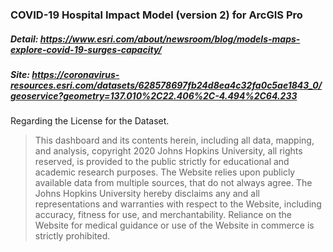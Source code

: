 ### COVID-19 Hospital Impact Model (version 2) for ArcGIS Pro  
##### Detail: https://www.esri.com/about/newsroom/blog/models-maps-explore-covid-19-surges-capacity/  
##### Site: https://coronavirus-resources.esri.com/datasets/628578697fb24d8ea4c32fa0c5ae1843_0/geoservice?geometry=137.010%2C22.406%2C-4.494%2C64.233  

Regarding the License for the Dataset.  
> This dashboard and its contents herein, including all data, mapping, and analysis, copyright 2020 Johns Hopkins University, all rights reserved, is provided to the public strictly for educational and academic research purposes. The Website relies upon publicly available data from multiple sources, that do not always agree. The Johns Hopkins University hereby disclaims any and all representations and warranties with respect to the Website, including accuracy, fitness for use, and merchantability. Reliance on the Website for medical guidance or use of the Website in commerce is strictly prohibited.
